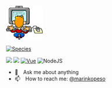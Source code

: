 <img src="https://github.com/marinko-peso/marinko-peso/raw/master/coding.gif" width="100">

[![Species](https://img.shields.io/badge/Species-Homo_sapiens-success?style=flat-square&logo=mailchimp&logoColor=white)](https://en.wikipedia.org/wiki/Homo_sapiens)

![](https://img.shields.io/badge/Web%20Development-%3C%2F%3E-blueviolet)
![](https://img.shields.io/badge/JavaScript-%3C%2F%3E-yellow)
[![Vue](https://img.shields.io/badge/JavaScript_framework-Vue-success?style=flat-square&logo=vue.js&logoColor=white)](https://vuejs.org/)
![NodeJS](https://img.shields.io/badge/-Nodejs-43853d?style=flat-square&logo=Node.js&logoColor=white)

- 💬 Ask me about anything
- 📫 How to reach me: [@marinkopeso](https://twitter.com/marinkopeso)
